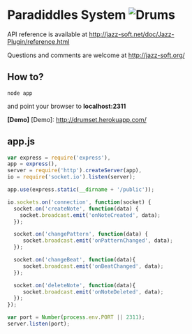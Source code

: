 # Paradiddles System ![Drums](http://i.imgur.com/rpHYdKS.jpg)


API reference is available at http://jazz-soft.net/doc/Jazz-Plugin/reference.html


Questions and comments are welcome at http://jazz-soft.org/


## How to?

    node app 

and point your browser to **localhost:2311**

**[Demo]** 
[Demo]: http://drumset.herokuapp.com/


## app.js

``` js
var express = require('express'),
app = express(),
server = require('http').createServer(app),
io = require('socket.io').listen(server);

app.use(express.static(__dirname + '/public'));

io.sockets.on('connection', function(socket) {
  socket.on('createNote', function(data) {
    socket.broadcast.emit('onNoteCreated', data);
  });

  socket.on('changePattern', function(data) {
	 socket.broadcast.emit('onPatternChanged', data);
  });

  socket.on('changeBeat', function(data){
	 socket.broadcast.emit('onBeatChanged', data);
  });

  socket.on('deleteNote', function(data){
	 socket.broadcast.emit('onNoteDeleted', data);
  });
});

var port = Number(process.env.PORT || 2311);
server.listen(port); 
```
